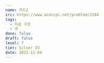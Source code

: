 ```yaml
---
name: 카드2
src: https://www.acmicpc.net/problem/2164
tags: 
  - 자료 구조
  - 큐
done: false
draft: false
level: 7
tier: Silver IV
date: 2021-11-04
---
```

